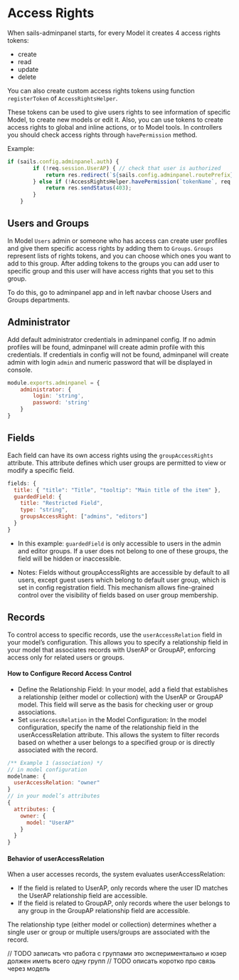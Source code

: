 # Access Rights
When sails-adminpanel starts, for every Model it creates 4 access rights tokens:
- create
- read
- update
- delete

You can also create custom access rights tokens using function `registerToken` of `AccessRightsHelper`.

These tokens can be used to give users rights to see information of specific Model, to create new models or edit it.
Also, you can use tokens to create access rights to global and inline actions, or to Model tools.
In controllers you should check access rights through `havePermission` method.

Example:

```javascript
if (sails.config.adminpanel.auth) {
        if (!req.session.UserAP) { // check that user is authorized
            return res.redirect(`${sails.config.adminpanel.routePrefix}/model/userap/login`);
        } else if (!AccessRightsHelper.havePermission(`tokenName`, req.session.UserAP)) { // check permission
            return res.sendStatus(403);
        }
    }
```


## Users and Groups
In Model `Users` admin or someone who has access can create user profiles and give them specific access rights by adding them to `Groups`.
`Groups` represent lists of rights tokens, and you can choose which ones you want to add to this group.
After adding tokens to the groups you can add user to specific group and this user will have access rights that
you set to this group.

To do this, go to adminpanel app and in left navbar choose Users and Groups departments.

## Administrator

Add default administrator credentials in adminpanel config. If no admin profiles
will be found, adminpanel will create admin profile with this credentials.
If credentials in config will not be found, adminpanel will create admin with
login `admin` and numeric password that will be displayed in console.

```javascript
module.exports.adminpanel = {
    administrator: {
        login: 'string',
        password: 'string'
    }
}
```

## Fields

Each field can have its own access rights using the `groupAccessRights` attribute. This attribute defines which user groups
are permitted to view or modify a specific field.

```javascript
fields: {
  title: { "title": "Title", "tooltip": "Main title of the item" },
  guardedField: {
    title: "Restricted Field",
    type: "string",
    groupsAccessRight: ["admins", "editors"]
  }
}
```

- In this example: `guardedField` is only accessible to users in the admin and editor groups.
If a user does not belong to one of these groups, the field will be hidden or inaccessible.

- Notes: Fields without groupAccessRights are accessible by default to all users, except guest users which belong
to default user group, which is set in config registration field. This mechanism allows fine-grained control over the visibility of fields based on user group membership.

## Records

To control access to specific records, use the `userAccessRelation` field in your model’s configuration. This allows you to
specify a relationship field in your model that associates records with UserAP or GroupAP, enforcing access only for related users or groups.

#### How to Configure Record Access Control
- Define the Relationship Field: In your model, add a field that establishes a relationship (either model or collection) with
the UserAP or GroupAP model. This field will serve as the basis for checking user or group associations.
- Set `userAccessRelation` in the Model Configuration: In the model configuration, specify the name of the relationship field
in the userAccessRelation attribute. This allows the system to filter records based on whether a user belongs to a specified group or is directly associated with the record.

```javascript
/** Example 1 (association) */
// in model configuration
modelname: {
  userAccessRelation: "owner"
}
// in your model’s attributes
{
  attributes: {
    owner: {
      model: "UserAP"
    }
  }
}
```

#### Behavior of userAccessRelation
When a user accesses records, the system evaluates userAccessRelation:
- If the field is related to UserAP, only records where the user ID matches the UserAP relationship field are accessible.
- If the field is related to GroupAP, only records where the user belongs to any group in the GroupAP relationship field are accessible.

The relationship type (either model or collection) determines whether a single user or group or multiple users/groups are associated with the record.

// TODO записать что работа с группами это экспериментально и юзер должен иметь всего одну групп
// TODO описать коротко про связь через модель
